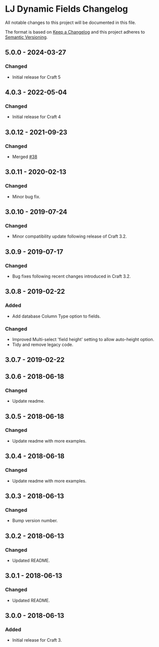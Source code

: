 # LJ Dynamic Fields Changelog

All notable changes to this project will be documented in this file.

The format is based on [Keep a Changelog](http://keepachangelog.com/) and this project adheres to [Semantic Versioning](http://semver.org/).

## 5.0.0 - 2024-03-27
### Changed
- Initial release for Craft 5

## 4.0.3 - 2022-05-04
### Changed
- Initial release for Craft 4

## 3.0.12 - 2021-09-23
### Changed
- Merged [#38](https://github.com/lewisjenkins/craft-dynamic-fields/pull/38)

## 3.0.11 - 2020-02-13
### Changed
- Minor bug fix.

## 3.0.10 - 2019-07-24
### Changed
- Minor compatibility update following release of Craft 3.2.

## 3.0.9 - 2019-07-17
### Changed
- Bug fixes following recent changes introduced in Craft 3.2.

## 3.0.8 - 2019-02-22
### Added
- Add database Column Type option to fields.
### Changed
- Improved Multi-select 'field height' setting to allow auto-height option.
- Tidy and remove legacy code.

## 3.0.7 - 2019-02-22

## 3.0.6 - 2018-06-18
### Changed
- Update readme.

## 3.0.5 - 2018-06-18
### Changed
- Update readme with more examples.

## 3.0.4 - 2018-06-18
### Changed
- Update readme with more examples.

## 3.0.3 - 2018-06-13
### Changed
- Bump version number.

## 3.0.2 - 2018-06-13
### Changed
- Updated README.

## 3.0.1 - 2018-06-13
### Changed
- Updated README.

## 3.0.0 - 2018-06-13
### Added
- Initial release for Craft 3.
